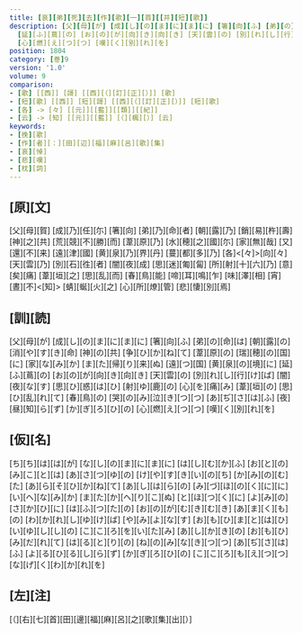 ```yaml
---
title: [哀][弟][死][去][作][歌][一][首][[并][短][歌]]
description: [父][母][が] [成][し][の][ま][に][ま][に] [箸][向][ふ] [弟][の][命][は] [朝][露][の] [消][や][す][き][命] [神][の][共] [争][ひ][か][ね][て] [葦][原][の] [瑞][穂][の][国][に] [家][な][み][か] [ま][た][帰][り][来][ぬ] [遠][つ][国] [黄][泉][の][境][に]
  [延][ふ][蔦][の] [お][の][が][向][き][向][き] [天][雲][の] [別][れ][し][行][け][ば] [闇][夜][な][す] [思][ひ][惑][は][ひ] [射][ゆ][鹿][の] [心][を][痛][み] [葦][垣][の] [思][ひ][乱][れ][て] [春][鳥][の] [哭][の][み][泣][き][つ][つ] [あ][ぢ][さ][は][ふ] [夜][昼][知][ら][ず] [か][ぎ][ろ][ひ][の]
  [心][燃][え][つ][つ] [嘆][く][別][れ][を]
position: 1804
category: [巻]9
version: '1.0'
volume: 9
comparison:
- [歌] [[西]] [謌] [[西][（][訂][正][）]] [歌]
- [短][歌] [[西]] [短][謌] [[西][（][訂][正][）]] [短][歌]
- [各] -> [々] [[元]][[藍]][[類]][[紀]]
- [云] -> [知] [[元]][[藍]] [（][楓][）] [云]
keywords:
- [挽][歌]
- [作][者][：][田][辺][福][麻][呂][歌][集]
- [哀][悼]
- [悲][嘆]
- [枕][詞]
---
```


## [原][文]

[父][母][賀] [成][乃][任][尓] [箸][向] [弟][乃][命][者] [朝][露][乃] [銷][易][杵][壽] [神][之][共] [荒][競][不][勝][而] [葦][原][乃] [水][穂][之][國][尓] [家][無][哉] [又][還][不][来] [遠][津][國] [黄][泉][乃][界][丹] [蔓][都][多][乃] [各]<[々]>[向][々] [天][雲][乃] [別][石][徃][者] [闇][夜][成] [思][迷][匍][匐] [所][射][十][六][乃] [意][矣][痛] [葦][垣][之] [思][乱][而] [春][鳥][能] [啼][耳][鳴][乍] [味][澤][相] [宵][晝][不]<[知]> [蜻][蜒][火][之] [心][所][燎][管] [悲][悽][別][焉]

## [訓][読]

[父][母][が] [成][し][の][ま][に][ま][に] [箸][向][ふ] [弟][の][命][は] [朝][露][の] [消][や][す][き][命] [神][の][共] [争][ひ][か][ね][て] [葦][原][の] [瑞][穂][の][国][に] [家][な][み][か] [ま][た][帰][り][来][ぬ] [遠][つ][国] [黄][泉][の][境][に] [延][ふ][蔦][の] [お][の][が][向][き][向][き] [天][雲][の] [別][れ][し][行][け][ば] [闇][夜][な][す] [思][ひ][惑][は][ひ] [射][ゆ][鹿][の] [心][を][痛][み] [葦][垣][の] [思][ひ][乱][れ][て] [春][鳥][の] [哭][の][み][泣][き][つ][つ] [あ][ぢ][さ][は][ふ] [夜][昼][知][ら][ず] [か][ぎ][ろ][ひ][の] [心][燃][え][つ][つ] [嘆][く][別][れ][を]

## [仮][名]

[ち][ち][は][は][が] [な][し][の][ま][に][ま][に] [は][し][む][か][ふ] [お][と][の][み][こ][と][は] [あ][さ][つ][ゆ][の] [け][や][す][き][い][の][ち] [か][み][の][む][た] [あ][ら][そ][ひ][か][ね][て] [あ][し][は][ら][の] [み][づ][ほ][の][く][に][に] [い][へ][な][み][か] [ま][た][か][へ][り][こ][ぬ] [と][ほ][つ][く][に] [よ][み][の][さ][か][ひ][に] [は][ふ][つ][た][の] [お][の][が][む][き][む][き] [あ][ま][く][も][の] [わ][か][れ][し][ゆ][け][ば] [や][み][よ][な][す] [お][も][ひ][ま][と][は][ひ] [い][ゆ][し][し][の] [こ][こ][ろ][を][い][た][み] [あ][し][か][き][の] [お][も][ひ][み][だ][れ][て] [は][る][と][り][の] [ね][の][み][な][き][つ][つ] [あ][ぢ][さ][は][ふ] [よ][る][ひ][る][し][ら][ず] [か][ぎ][ろ][ひ][の] [こ][こ][ろ][も][え][つ][つ] [な][げ][く][わ][か][れ][を]

## [左][注]

[（][右][七][首][田][邊][福][麻][呂][之][歌][集][出][）]
